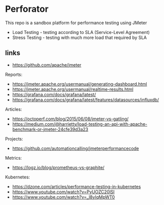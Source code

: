 # Perforator
This repo is a sandbox platform for performance testing using JMeter

* Load Testing - testing according to SLA (Service-Level Agreement)
* Stress Testing - testing with much more load that required by SLA

## links
* https://github.com/apache/jmeter

Reports:
* https://jmeter.apache.org/usermanual/generating-dashboard.html
* https://jmeter.apache.org/usermanual/realtime-results.html
* https://grafana.com/docs/grafana/latest/
* https://grafana.com/docs/grafana/latest/features/datasources/influxdb/

Articles:
* https://octoperf.com/blog/2015/06/08/jmeter-vs-gatling/
* https://medium.com/@harrietty/load-testing-an-api-with-apache-benchmark-or-jmeter-24cfe39d3a23

Projects:
* https://github.com/automationcalling/jmeterperformancecode

Metrics:
* https://logz.io/blog/prometheus-vs-graphite/

Kubernetes:
* https://dzone.com/articles/performance-testing-in-kubernetes
* https://www.youtube.com/watch?v=PyUOZC20lSI
* https://www.youtube.com/watch?v=_l8yIqMpWT0